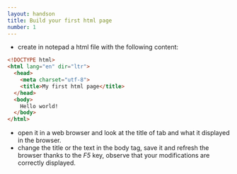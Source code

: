 ```yaml
---
layout: handson
title: Build your first html page
number: 1
---
```


- create in notepad a html file with the following content:

```html
<!DOCTYPE html>
<html lang="en" dir="ltr">
  <head>
    <meta charset="utf-8">
    <title>My first html page</title>
  </head>
  <body>
    Hello world!
  </body>
</html>
```
- open it in a web browser and look at the title of tab and what it displayed in the browser.
- change the title or the text in the body tag, save it and refresh the browser thanks to the *F5* key, observe that your modifications are correctly displayed.
